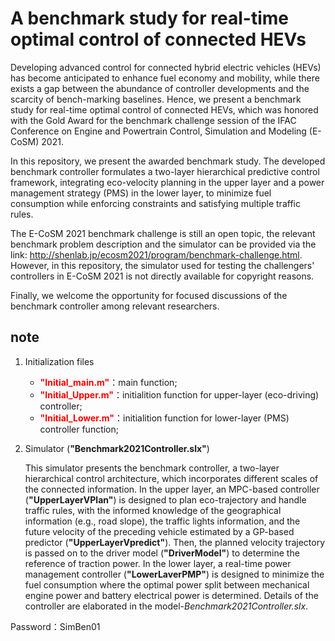 # A benchmark study for real-time optimal control of connected HEVs

Developing advanced control for connected hybrid electric vehicles (HEVs) has become anticipated to enhance fuel economy and mobility, while there exists a gap between the abundance of controller developments and the scarcity of bench-marking baselines. Hence, we present a benchmark study for real-time optimal control of connected HEVs, which was honored with the Gold Award for the benchmark challenge session of the IFAC Conference on Engine and Powertrain Control, Simulation and Modeling (E-CoSM) 2021. 

In this repository, we present the awarded benchmark study. The developed benchmark controller formulates a two-layer hierarchical predictive control framework, integrating eco-velocity planning in the upper layer and a power management strategy (PMS) in the lower layer, to minimize fuel consumption while enforcing constraints and satisfying multiple traffic rules. 

The E-CoSM 2021 benchmark challenge is still an open topic, the relevant benchmark problem description and the simulator can be provided via the
link: http://shenlab.jp/ecosm2021/program/benchmark-challenge.html. However, in this repository, the simulator used for testing the challengers' controllers in E-CoSM 2021 is not directly available for copyright reasons. 

Finally, we welcome the opportunity for focused discussions of the benchmark controller among relevant researchers. 

## note 
1. Initialization files
    - <font color=Red>**"Initial_main.m"**</font>：main function;
    - <font color=Red>**"Initial_Upper.m"**</font>：initialition function for upper-layer (eco-driving) controller;
    - <font color=Red>**"Initial_Lower.m"**</font>：initialition function for lower-layer (PMS) controller function;
2. Simulator (**"Benchmark2021Controller.slx"**)
    
    This simulator presents the benchmark controller, a two-layer hierarchical control architecture, which incorporates different scales of the connected information. In the upper layer, an MPC-based controller (**"UpperLayerVPlan"**) is designed to plan eco-trajectory and handle traffic rules, with the informed knowledge of the geographical information (e.g., road slope), the traffic lights information, and the future velocity of the preceding vehicle estimated by a GP-based predictor (**"UpperLayerVpredict"**). Then, the planned velocity trajectory is passed on to the driver model (**"DriverModel"**) to determine the reference of traction power. In the lower layer, a real-time power management controller (**"LowerLaverPMP"**) is designed to minimize the fuel consumption where the optimal power split between mechanical engine power and battery electrical power is determined. Details of the controller are elaborated in the model-*Benchmark2021Controller.slx*. 

Password：SimBen01
